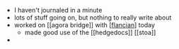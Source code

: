 - I haven't journaled in a minute
- lots of stuff going on, but nothing to really write about
- worked on [[agora bridge]] with [[flancian]] today
	- made good use of the [[hedgedocs]] [[stoa]]
-

[//begin]: # "Autogenerated link references for markdown compatibility"
[flancian]: ../../flancian.md "flancian"
[//end]: # "Autogenerated link references"

